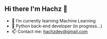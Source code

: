 ## Hi there I'm Hachz 👋
- 🌱 I’m currently learning Machine Learning
- 🐍 Python back-end developer (in progress...)
- 📫 Contact me: hachzdev@gmail.com
<!--
**Hachz-dev/Hachz-dev** is a ✨ _special_ ✨ repository because its `README.md` (this file) appears on your GitHub profile.

Here are some ideas to get you started:

- 👯 I’m looking to collaborate on ...
- 🤔 I’m looking for help with ...
- 💬 Ask me about ...
- 😄 Pronouns: ...
- ⚡ Fun fact: ...
-->
